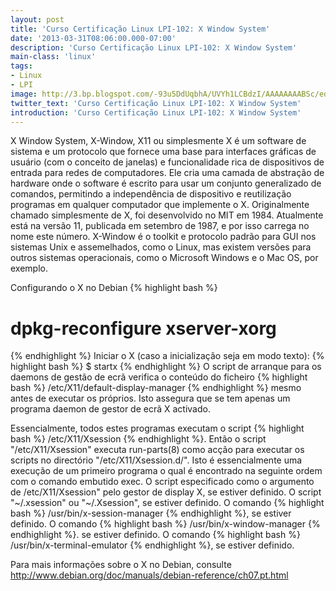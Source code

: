 ```yaml
---
layout: post
title: 'Curso Certificação Linux LPI-102: X Window System'
date: '2013-03-31T08:06:00.000-07:00'
description: 'Curso Certificação Linux LPI-102: X Window System'
main-class: 'linux'
tags:
- Linux
- LPI
image: http://3.bp.blogspot.com/-93u5DdUqbhA/UVYh1LCBdzI/AAAAAAAABSc/eqhhuyQpHTY/s72-c/275px-X11.svg.png
twitter_text: 'Curso Certificação Linux LPI-102: X Window System'
introduction: 'Curso Certificação Linux LPI-102: X Window System'
---
```

 X Window System, X-Window, X11 ou simplesmente X é um software de sistema e um protocolo que fornece uma base para interfaces gráficas de usuário (com o conceito de janelas) e funcionalidade rica de dispositivos de entrada para redes de computadores. Ele cria uma camada de abstração de hardware onde o software é escrito para usar um conjunto generalizado de comandos, permitindo a independência de dispositivo e reutilização programas em qualquer computador que implemente o X.
 Originalmente chamado simplesmente de X, foi desenvolvido no MIT em 1984. Atualmente está na versão 11, publicada em setembro de 1987, e por isso carrega no nome este número.
 X-Window é o toolkit e protocolo padrão para GUI nos sistemas Unix e assemelhados, como o Linux, mas existem versões para outros sistemas operacionais, como o Microsoft Windows e o Mac OS, por exemplo.
 
Configurando o X no Debian
{% highlight bash %}
# dpkg-reconfigure xserver-xorg
{% endhighlight %}
Iniciar o X (caso a inicialização seja em modo texto):
{% highlight bash %}
$ startx
{% endhighlight %}
 O script de arranque para os daemons de gestão de ecrã verifica o conteúdo do ficheiro 
{% highlight bash %}
/etc/X11/default-display-manager
{% endhighlight %} 
 mesmo antes de executar os próprios. Isto assegura que se tem apenas um programa daemon de gestor de ecrã X activado.
 
 Essencialmente, todos estes programas executam o script {% highlight bash %}
/etc/X11/Xsession
{% endhighlight %}. Então o script "/etc/X11/Xsession" executa run-parts(8) como acção para executar os scripts no directório "/etc/X11/Xsession.d/". Isto é essencialmente uma execução de um primeiro programa o qual é encontrado na seguinte ordem com o comando embutido exec.
 O script especificado como o argumento de /etc/X11/Xsession" pelo gestor de display X, se estiver definido.
 O script "~/.xsession" ou "~/.Xsession", se estiver definido.
 O comando {% highlight bash %}
/usr/bin/x-session-manager
{% endhighlight %}, se estiver definido.
 O comando {% highlight bash %}
/usr/bin/x-window-manager
{% endhighlight %}. se estiver definido.
 O comando {% highlight bash %}
/usr/bin/x-terminal-emulator
{% endhighlight %}, se estiver definido.
 
 Para mais informações sobre o X no Debian, consulte
http://www.debian.org/doc/manuals/debian-reference/ch07.pt.html
